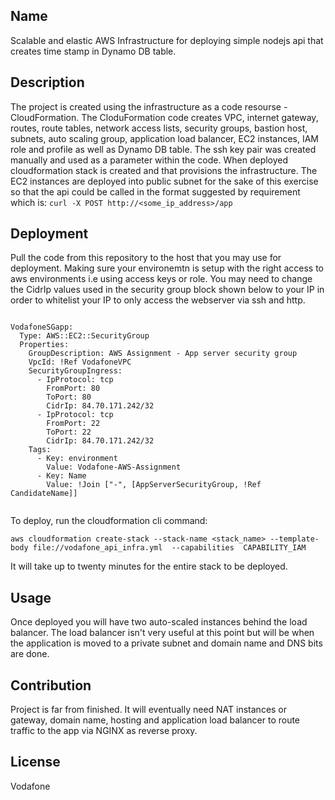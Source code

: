 
## Name

Scalable and elastic AWS Infrastructure for deploying simple nodejs api that creates time stamp in Dynamo DB table.

## Description

The project is created using the infrastructure as a code resourse - CloudFormation. The CloduFormation code creates VPC, internet gateway, routes, route tables, network access lists, security groups, bastion host, subnets, auto scaling group, application load balancer, EC2 instances, IAM role and profile as well as Dynamo DB table. The ssh key pair was created manually and used as a parameter within the code.
When deployed cloudformation stack is created and that provisions the infrastructure. The EC2 instances are deployed into public subnet for the sake of this exercise so that the api could be called in the format suggested by requirement which is:
` curl -X POST http://<some_ip_address>/app `

## Deployment

Pull the code from this repository to the host that you may use for deployment. Making sure your environemtn is setup with the right access to aws environments i.e using access keys or role. You may need to change the CidrIp values  used in the security group block shown below to your IP in order to whitelist your IP to only access the webserver via ssh and http.

  ```

  VodafoneSGapp:
    Type: AWS::EC2::SecurityGroup
    Properties:
      GroupDescription: AWS Assignment - App server security group
      VpcId: !Ref VodafoneVPC
      SecurityGroupIngress:
        - IpProtocol: tcp
          FromPort: 80
          ToPort: 80
          CidrIp: 84.70.171.242/32
        - IpProtocol: tcp
          FromPort: 22
          ToPort: 22
          CidrIp: 84.70.171.242/32
      Tags:
        - Key: environment
          Value: Vodafone-AWS-Assignment
        - Key: Name
          Value: !Join ["-", [AppServerSecurityGroup, !Ref CandidateName]]
      
```


 To deploy,  run the cloudformation cli command:

 `aws cloudformation create-stack --stack-name <stack_name> --template-body file://vodafone_api_infra.yml  --capabilities 
CAPABILITY_IAM `

It will take up to twenty minutes for the entire stack to be deployed.


## Usage

Once deployed you will have two auto-scaled instances behind  the load balancer. The load balancer isn't very useful at this point but will be when the application is moved to a private subnet and domain name and DNS bits are done.


## Contribution

Project is far from finished. It will eventually need NAT instances or gateway, domain name, hosting and application load balancer to route traffic to the app via NGINX as reverse proxy.


## License
Vodafone

